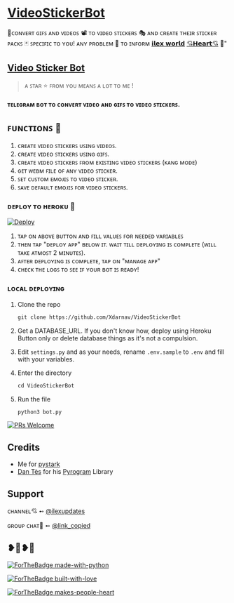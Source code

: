 # [VideoStickerBot](https://te.legra.ph/file/bd72ebf6aada7f0675f0e.jpg)
🌱ᴄᴏɴᴠᴇʀᴛ ɢɪꜰꜱ ᴀɴᴅ ᴠɪᴅᴇᴏꜱ 📽️ ᴛᴏ ᴠɪᴅᴇᴏ ꜱᴛɪᴄᴋᴇʀꜱ 🎭 ᴀɴᴅ ᴄʀᴇᴀᴛᴇ ᴛʜᴇɪʀ ꜱᴛɪᴄᴋᴇʀ ᴘᴀᴄᴋꜱ 🃏 ꜱᴘᴇᴄɪꜰɪᴄ ᴛᴏ ʏᴏᴜ! ᴀɴʏ ᴘʀᴏʙʟᴇᴍ 🥏 ᴛᴏ ɪɴꜰᴏʀᴍ [𝗶𝗹𝗲𝘅 𝘄𝗼𝗿𝗹𝗱](https://t.me/link_copied) [💘𝗛𝗲𝗮𝗿𝘁💘](https://t.me/cute_arnavsingh) 🥀"

## [Video Sticker Bot](https://t.me/Video_StickerBot)

> ᴀ ꜱᴛᴀʀ ⭐ ꜰʀᴏᴍ ʏᴏᴜ ᴍᴇᴀɴꜱ ᴀ ʟᴏᴛ ᴛᴏ ᴍᴇ !

#### ᴛᴇʟᴇɢʀᴀᴍ ʙᴏᴛ ᴛᴏ ᴄᴏɴᴠᴇʀᴛ ᴠɪᴅᴇᴏ ᴀɴᴅ ɢɪꜰꜱ ᴛᴏ ᴠɪᴅᴇᴏ ꜱᴛɪᴄᴋᴇʀꜱ.

## ꜰᴜɴᴄᴛɪᴏɴꜱ 🎊

1. ᴄʀᴇᴀᴛᴇ ᴠɪᴅᴇᴏ ꜱᴛɪᴄᴋᴇʀꜱ ᴜꜱɪɴɢ ᴠɪᴅᴇᴏꜱ.
2. ᴄʀᴇᴀᴛᴇ ᴠɪᴅᴇᴏ ꜱᴛɪᴄᴋᴇʀꜱ ᴜꜱɪɴɢ ɢɪꜰꜱ.
3. ᴄʀᴇᴀᴛᴇ ᴠɪᴅᴇᴏ ꜱᴛɪᴄᴋᴇʀꜱ ꜰʀᴏᴍ ᴇxɪꜱᴛɪɴɢ ᴠɪᴅᴇᴏ ꜱᴛɪᴄᴋᴇʀꜱ (ᴋᴀɴɢ ᴍᴏᴅᴇ)
4. ɢᴇᴛ ᴡᴇʙᴍ ꜰɪʟᴇ ᴏꜰ ᴀɴʏ ᴠɪᴅᴇᴏ ꜱᴛɪᴄᴋᴇʀ.
5. ꜱᴇᴛ ᴄᴜꜱᴛᴏᴍ ᴇᴍᴏᴊɪꜱ ᴛᴏ ᴠɪᴅᴇᴏ ꜱᴛɪᴄᴋᴇʀ.
6. ꜱᴀᴠᴇ ᴅᴇꜰᴀᴜʟᴛ ᴇᴍᴏᴊɪꜱ ꜰᴏʀ ᴠɪᴅᴇᴏ ꜱᴛɪᴄᴋᴇʀꜱ.


### ᴅᴇᴘʟᴏʏ ᴛᴏ ʜᴇʀᴏᴋᴜ 💜

[![Deploy](https://www.herokucdn.com/deploy/button.svg)](https://heroku.com/deploy?template=https://github.com/Xdarnav/VideoStickerBot)

1. ᴛᴀᴘ ᴏɴ ᴀʙᴏᴠᴇ ʙᴜᴛᴛᴏɴ ᴀɴᴅ ꜰɪʟʟ ᴠᴀʟᴜᴇꜱ ꜰᴏʀ ɴᴇᴇᴅᴇᴅ ᴠᴀʀɪᴀʙʟᴇꜱ
2. ᴛʜᴇɴ ᴛᴀᴘ "ᴅᴇᴘʟᴏʏ ᴀᴘᴘ" ʙᴇʟᴏᴡ ɪᴛ. ᴡᴀɪᴛ ᴛɪʟʟ ᴅᴇᴘʟᴏʏɪɴɢ ɪꜱ ᴄᴏᴍᴘʟᴇᴛᴇ (ᴡɪʟʟ ᴛᴀᴋᴇ ᴀᴛᴍᴏꜱᴛ 2 ᴍɪɴᴜᴛᴇꜱ).
3. ᴀꜰᴛᴇʀ ᴅᴇᴘʟᴏʏɪɴɢ ɪꜱ ᴄᴏᴍᴘʟᴇᴛᴇ, ᴛᴀᴘ ᴏɴ "ᴍᴀɴᴀɢᴇ ᴀᴘᴘ"
4. ᴄʜᴇᴄᴋ ᴛʜᴇ ʟᴏɢꜱ ᴛᴏ ꜱᴇᴇ ɪꜰ ʏᴏᴜʀ ʙᴏᴛ ɪꜱ ʀᴇᴀᴅʏ!

### ʟᴏᴄᴀʟ ᴅᴇᴘʟᴏʏɪɴɢ

1. Clone the repo
   ```markdown
   git clone https://github.com/Xdarnav/VideoStickerBot
   ```
2. Get a DATABASE_URL. If you don't know how, deploy using Heroku Button only or delete database things as it's not a compulsion.
   
3. Edit `settings.py` and as your needs, rename `.env.sample` to `.env` and fill with your variables.

4. Enter the directory
   ```markdown
   cd VideoStickerBot
   ```
5. Run the file
   ```markdown
   python3 bot.py
   ```


[![PRs Welcome](https://img.shields.io/badge/PRs-welcome-brightgreen.svg?style=flat-square)](http://makeapullrequest.com)

## Credits

- Me for [pystark](https://github.com/Xdarnav/pystark)
- [Dan Tès](https://github.com/delivrance) for his [Pyrogram](https://docs.pyrogram.org) Library

## Support

ᴄʜᴀɴɴᴇʟ💘 ➻ [@ilexupdates](https://t.me/ilexupdates)

ɢʀᴏᴜᴘ ᴄʜᴀᴛ💖 ➻ [@link_copied](https://t.me/link_copied)

## ❥💓❥💓

[![ForTheBadge made-with-python](http://ForTheBadge.com/images/badges/made-with-python.svg)](https://www.python.org/)

[![ForTheBadge built-with-love](http://ForTheBadge.com/images/badges/built-with-love.svg)](https://github.com/Xdarnav)

[![ForTheBadge makes-people-heart](http://ForTheBadge.com/images/badges/makes-people-smile.svg)](https://github.com/Xdarnav)
